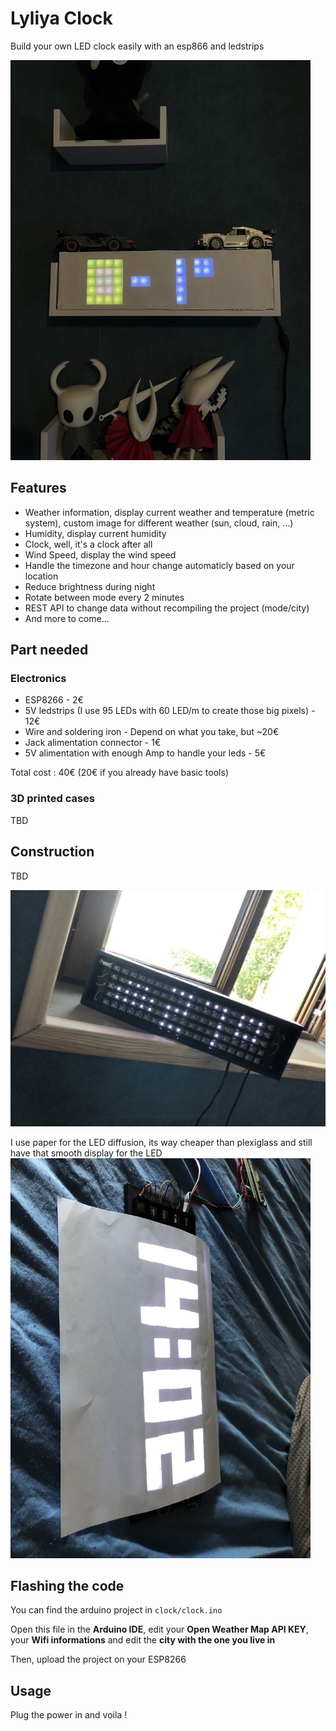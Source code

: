 # Lyliya Clock

Build your own LED clock easily with an esp866 and ledstrips

![End product](/assets/IMG_5729.JPEG)

## Features
- Weather information, display current weather and temperature (metric system), custom image for different weather (sun, cloud, rain, ...)
- Humidity, display current humidity
- Clock, well, it's a clock after all
- Wind Speed, display the wind speed
- Handle the timezone and hour change automaticly based on your location
- Reduce brightness during night
- Rotate between mode every 2 minutes
- REST API to change data without recompiling the project (mode/city)
- And more to come...

## Part needed
### Electronics
- ESP8266 - 2€
- 5V ledstrips (I use 95 LEDs with 60 LED/m to create those big pixels) - 12€
- Wire and soldering iron - Depend on what you take, but ~20€
- Jack alimentation connector - 1€
- 5V alimentation with enough Amp to handle your leds - 5€

Total cost : 40€ (20€ if you already have basic tools)

### 3D printed cases
TBD

## Construction
TBD

![Diffusion demo](/assets/IMG_2386.JPEG)  

I use paper for the LED diffusion, its way cheaper than plexiglass and still have that smooth display for the LED  
![Clock Without diffusion](/assets/IMG_2359.JPEG)

## Flashing the code
You can find the arduino project in `clock/clock.ino`

Open this file in the **Arduino IDE**, edit your **Open Weather Map API KEY**, your **Wifi informations** and edit the **city with the one you live in**

Then, upload the project on your ESP8266

## Usage
Plug the power in and voila !